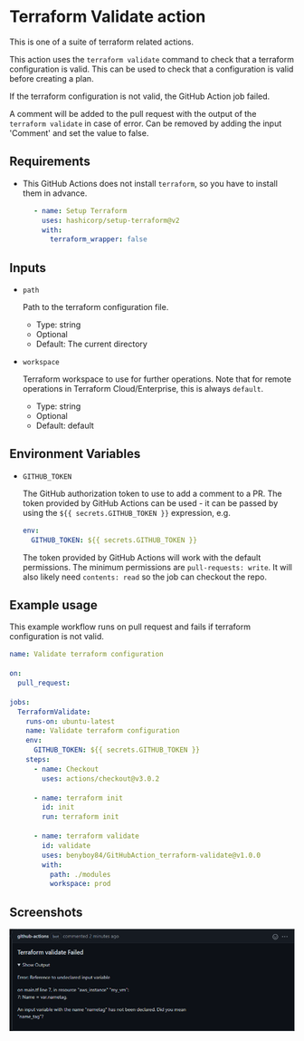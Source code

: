 # Terraform Validate action

This is one of a suite of terraform related actions.

This action uses the `terraform validate` command to check that a terraform configuration is valid.
This can be used to check that a configuration is valid before creating a plan.

If the terraform configuration is not valid, the GitHub Action job failed.

A comment will be added to the pull request with the output of the `terraform validate` in case of error.
Can be removed by adding the input 'Comment' and set the value to false.

## Requirements

* This GitHub Actions does not install `terraform`, so you have to install them in advance.

```yaml
      - name: Setup Terraform
        uses: hashicorp/setup-terraform@v2
        with:
          terraform_wrapper: false
```

## Inputs

* `path`

  Path to the terraform configuration file.

  - Type: string
  - Optional
  - Default: The current directory

* `workspace`

  Terraform workspace to use for further operations. Note that for remote operations in Terraform Cloud/Enterprise, this is always `default`.

  - Type: string
  - Optional
  - Default: default

## Environment Variables

* `GITHUB_TOKEN`

  The GitHub authorization token to use to add a comment to a PR. 
  The token provided by GitHub Actions can be used - it can be passed by
  using the `${{ secrets.GITHUB_TOKEN }}` expression, e.g.

  ```yaml
  env:
    GITHUB_TOKEN: ${{ secrets.GITHUB_TOKEN }}
  ```

  The token provided by GitHub Actions will work with the default permissions.
  The minimum permissions are `pull-requests: write`.
  It will also likely need `contents: read` so the job can checkout the repo.

## Example usage

This example workflow runs on pull request and fails if terraform configuration is not valid.

```yaml
name: Validate terraform configuration

on:
  pull_request:

jobs:
  TerraformValidate:
    runs-on: ubuntu-latest
    name: Validate terraform configuration
    env:
      GITHUB_TOKEN: ${{ secrets.GITHUB_TOKEN }}
    steps:
      - name: Checkout
        uses: actions/checkout@v3.0.2

      - name: terraform init
        id: init
        run: terraform init

      - name: terraform validate
        id: validate
        uses: benyboy84/GitHubAction_terraform-validate@v1.0.0
        with:
          path: ./modules
          workspace: prod
```

## Screenshots

![validate](images/validate-output.png)
